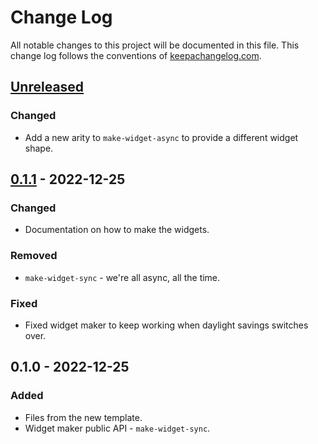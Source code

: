 # Change Log
All notable changes to this project will be documented in this file. This change log follows the conventions of [keepachangelog.com](http://keepachangelog.com/).

## [Unreleased]
### Changed
- Add a new arity to `make-widget-async` to provide a different widget shape.

## [0.1.1] - 2022-12-25
### Changed
- Documentation on how to make the widgets.

### Removed
- `make-widget-sync` - we're all async, all the time.

### Fixed
- Fixed widget maker to keep working when daylight savings switches over.

## 0.1.0 - 2022-12-25
### Added
- Files from the new template.
- Widget maker public API - `make-widget-sync`.

[Unreleased]: https://sourcehost.site/your-name/day-23/compare/0.1.1...HEAD
[0.1.1]: https://sourcehost.site/your-name/day-23/compare/0.1.0...0.1.1
